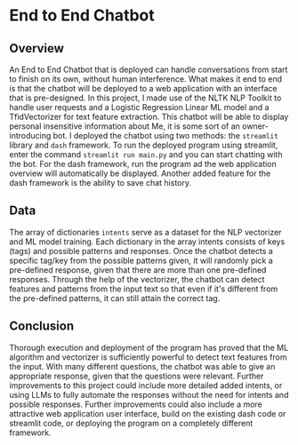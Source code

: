 # End to End Chatbot
## Overview
An End to End Chatbot that is deployed can handle conversations from start to finish on its own, without human interference. What makes it end to end is that the chatbot will be deployed to a web application with an interface that is pre-designed. In this project, I made use of the NLTK NLP Toolkit to handle user requests and a Logistic Regression Linear ML model and a TfidVectorizer for text feature extraction. This chatbot will be able to display personal insensitive information about Me, it is some sort of an owner-introducing bot. I deployed the chatbot using two methods: the ```streamlit``` library and ```dash``` framework. To run the deployed program using streamlit, enter the command ```streamlit run main.py``` and you can start chatting with the bot. For the dash framework, run the program ad the web application overview will automatically be displayed. Another added feature for the dash framework is the ability to save chat history.
## Data
The array of dictionaries ```intents``` serve as a dataset for the NLP vectorizer and ML model training. Each dictionary in the array intents consists of keys (tags) and possible patterns and responses. Once the chatbot detects a specific tag/key from the possible patterns given, it will randomly pick a pre-defined response, given that there are more than one pre-defined responses. Through the help of the vectorizer, the chatbot can detect features and patterns from the input text so that even if it's different from the pre-defined patterns, it can still attain the correct tag.
## Conclusion
Thorough execution and deployment of the program has proved that the ML algorithm and vectorizer is sufficiently powerful to detect text features from the input. With many different questions, the chatbot was able to give an appropriate response, given that the questions were relevant. Further improvements to this project could include more detailed added intents, or using LLMs to fully automate the responses without the need for intents and possible responses. Further improvements could also include a more attractive web application user interface, build on the existing dash code or streamlit code, or deploying the program on a completely different framework.

